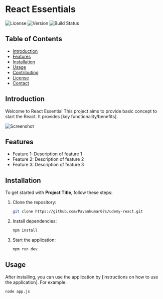 # React Essentials

![License](https://img.shields.io/badge/license-MIT-blue.svg)
![Version](https://img.shields.io/badge/version-1.0.0-brightgreen.svg)
![Build Status](https://img.shields.io/badge/build-passing-brightgreen.svg)

## Table of Contents
- [Introduction](#introduction)
- [Features](#features)
- [Installation](#installation)
- [Usage](#usage)
- [Contributing](#contributing)
- [License](#license)
- [Contact](#contact)

## Introduction
Welcome to React Essential This project aims to provide basic concept to start the React. It provides [key functionality/benefits].

![Screenshot](path/to/screenshot.png)

## Features
- Feature 1: Description of feature 1
- Feature 2: Description of feature 2
- Feature 3: Description of feature 3

## Installation
To get started with **Project Title**, follow these steps:

1. Clone the repository:
    ```sh
    git clone https://github.com/Pavankumar07s/udemy-react.git
    ```
2. Install dependencies:
    ```sh
    npm install
    ```
3. Start the application:
    ```sh
    npm run dev
    ```

## Usage
After installing, you can use the application by [instructions on how to use the application]. For example:

```sh
node app.js
